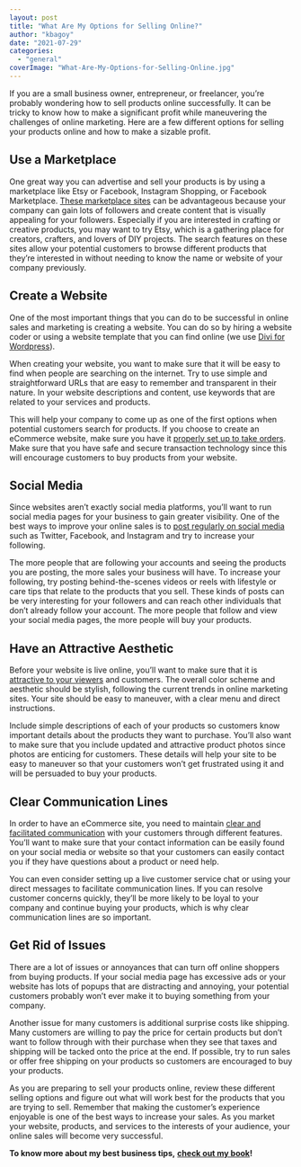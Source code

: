 ```yaml
---
layout: post
title: "What Are My Options for Selling Online?"
author: "kbagoy"
date: "2021-07-29"
categories: 
  - "general"
coverImage: "What-Are-My-Options-for-Selling-Online.jpg"
---
```


If you are a small business owner, entrepreneur, or freelancer, you’re probably wondering how to sell products online successfully. It can be tricky to know how to make a significant profit while maneuvering the challenges of online marketing. Here are a few different options for selling your products online and how to make a sizable profit.

## **Use a Marketplace**

One great way you can advertise and sell your products is by using a marketplace like Etsy or Facebook, Instagram Shopping, or Facebook Marketplace. [These marketplace sites](https://www.sellbrite.com/blog/best-ecommerce-marketplaces/) can be advantageous because your company can gain lots of followers and create content that is visually appealing for your followers. Especially if you are interested in crafting or creative products, you may want to try Etsy, which is a gathering place for creators, crafters, and lovers of DIY projects. The search features on these sites allow your potential customers to browse different products that they’re interested in without needing to know the name or website of your company previously.

## **Create a Website**

One of the most important things that you can do to be successful in online sales and marketing is creating a website. You can do so by hiring a website coder or using a website template that you can find online (we use [Divi for Wordpress](http://www.elegantthemes.com/affiliates/idevaffiliate.php?id=28328)).

When creating your website, you want to make sure that it will be easy to find when people are searching on the internet. Try to use simple and straightforward URLs that are easy to remember and transparent in their nature. In your website descriptions and content, use keywords that are related to your services and products.

This will help your company to come up as one of the first options when potential customers search for products. If you choose to create an eCommerce website, make sure you have it [properly set up to take orders](https://www.ecwid.com/wordpress).  Make sure that you have safe and secure transaction technology since this will encourage customers to buy products from your website.

## **Social Media**

Since websites aren’t exactly social media platforms, you’ll want to run social media pages for your business to gain greater visibility. One of the best ways to improve your online sales is to [post regularly on social media](https://www.digitalmarketing.org/blog/how-to-use-social-media-for-businesshttps:/www.digitalmarketing.org/blog/how-to-use-social-media-for-business) such as Twitter, Facebook, and Instagram and try to increase your following.

The more people that are following your accounts and seeing the products you are posting, the more sales your business will have. To increase your following, try posting behind-the-scenes videos or reels with lifestyle or care tips that relate to the products that you sell. These kinds of posts can be very interesting for your followers and can reach other individuals that don’t already follow your account. The more people that follow and view your social media pages, the more people will buy your products.

## **Have an Attractive Aesthetic**

Before your website is live online, you’ll want to make sure that it is [attractive to your viewers](https://axiomq.com/blog/make-ecommerce-website-more-attractive/) and customers. The overall color scheme and aesthetic should be stylish, following the current trends in online marketing sites. Your site should be easy to maneuver, with a clear menu and direct instructions.

Include simple descriptions of each of your products so customers know important details about the products they want to purchase. You’ll also want to make sure that you include updated and attractive product photos since photos are enticing for customers. These details will help your site to be easy to maneuver so that your customers won’t get frustrated using it and will be persuaded to buy your products.

## **Clear Communication Lines**

In order to have an eCommerce site, you need to maintain [clear and facilitated communication](https://www.smashingmagazine.com/2009/02/clear-and-effective-communication-in-web-design/) with your customers through different features. You’ll want to make sure that your contact information can be easily found on your social media or website so that your customers can easily contact you if they have questions about a product or need help.

You can even consider setting up a live customer service chat or using your direct messages to facilitate communication lines. If you can resolve customer concerns quickly, they’ll be more likely to be loyal to your company and continue buying your products, which is why clear communication lines are so important.

## **Get Rid of Issues**

There are a lot of issues or annoyances that can turn off online shoppers from buying products. If your social media page has excessive ads or your website has lots of popups that are distracting and annoying, your potential customers probably won’t ever make it to buying something from your company.

Another issue for many customers is additional surprise costs like shipping. Many customers are willing to pay the price for certain products but don’t want to follow through with their purchase when they see that taxes and shipping will be tacked onto the price at the end. If possible, try to run sales or offer free shipping on your products so customers are encouraged to buy your products.

As you are preparing to sell your products online, review these different selling options and figure out what will work best for the products that you are trying to sell. Remember that making the customer’s experience enjoyable is one of the best ways to increase your sales. As you market your website, products, and services to the interests of your audience, your online sales will become very successful.

**To know more about my best business tips,** [**check out my book**](https://www.sixfigurefreelancers.com/ebook)**!**
